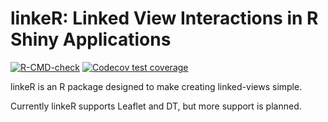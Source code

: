 # linkeR: Linked View Interactions in R Shiny Applications
  <!-- badges: start -->
[![R-CMD-check](https://github.com/JakeWags/linkeR/actions/workflows/R-CMD-check.yaml/badge.svg)](https://github.com/JakeWags/linkeR/actions/workflows/R-CMD-check.yaml)
[![Codecov test coverage](https://codecov.io/gh/JakeWags/linkeR/graph/badge.svg)](https://app.codecov.io/gh/JakeWags/linkeR)
  <!-- badges: end -->

linkeR is an R package designed to make creating linked-views simple.

Currently linkeR supports Leaflet and DT, but more support is planned.
